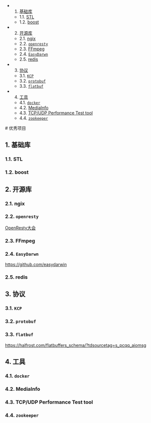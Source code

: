 <!-- vscode-markdown-toc -->
* 1. [基础库](#)
	* 1.1. [STL](#STL)
	* 1.2. [boost](#boost)
* 2. [开源库](#-1)
	* 2.1. [ngix](#ngix)
	* 2.2. [ `openresty`](#openresty)
	* 2.3. [FFmpeg](#FFmpeg)
	* 2.4. [`EasyDarwn`](#EasyDarwn)
	* 2.5. [redis](#redis)
* 3. [协议](#-1)
	* 3.1. [`KCP`](#KCP)
	* 3.2. [`protobuf`](#protobuf)
	* 3.3. [`flatbuf`](#flatbuf)
* 4. [工具](#-1)
	* 4.1. [`docker`](#docker)
	* 4.2. [MediaInfo](#MediaInfo)
	* 4.3. [TCP/UDP Performance Test tool](#TCPUDPPerformanceTesttool)
	* 4.4. [`zookeeper`](#zookeeper)

<!-- vscode-markdown-toc-config
	numbering=true
	autoSave=true
	/vscode-markdown-toc-config -->
<!-- /vscode-markdown-toc --># 优秀项目
##  1. <a name=''></a>基础库
###  1.1. <a name='STL'></a>STL
###  1.2. <a name='boost'></a>boost



##  2. <a name='-1'></a>开源库
###  2.1. <a name='ngix'></a>ngix
###  2.2. <a name='openresty'></a> `openresty`
[OpenResty大会](http://con.openresty.org/cn/2018/)
###  2.3. <a name='FFmpeg'></a>FFmpeg
###  2.4. <a name='EasyDarwn'></a>`EasyDarwn`
https://github.com/easydarwin
###  2.5. <a name='redis'></a>redis


##  3. <a name='-1'></a>协议
###  3.1. <a name='KCP'></a>`KCP`
###  3.2. <a name='protobuf'></a>`protobuf`
###  3.3. <a name='flatbuf'></a>`flatbuf`
https://halfrost.com/flatbuffers_schema/?tdsourcetag=s_pcqq_aiomsg



##  4. <a name='-1'></a>工具
###  4.1. <a name='docker'></a>`docker`
###  4.2. <a name='MediaInfo'></a>MediaInfo
###  4.3. <a name='TCPUDPPerformanceTesttool'></a>TCP/UDP Performance Test tool
###  4.4. <a name='zookeeper'></a>`zookeeper`
